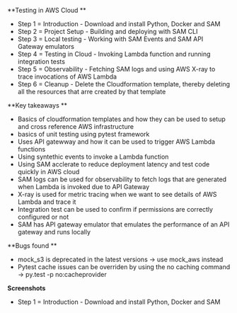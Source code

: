 **Testing in AWS Cloud
**
- Step 1 = Introduction - Download and install Python, Docker and SAM
- Step 2 = Project Setup - Building and deploying with SAM CLI
- Step 3 = Local testing - Working with SAM Events and SAM API Gateway emulators
- Step 4 = Testing in Cloud - Invoking Lambda function and running integration tests
- Step 5 = Observability - Fetching SAM logs and using AWS X-ray to trace invocations of AWS Lambda
- Step 6 = Cleanup - Delete the Cloudformation template, thereby deleting all the resources that arre created by that template

**Key takeaways
**
- Basics of cloudformation templates and how they can be used to setup and cross reference AWS infrastructure
- basics of unit testing using pytest framework
- Uses API gatewway and how it can be used to trigger AWS Lambda functions
- Using syntethic events to invoke a Lambda function
- Using SAM acclerate to reduce deployment latency and test code quickly in AWS cloud
- SAM logs can be used for observability to fetch logs that are generated when Lambda is invoked due to API Gateway
- X-ray is used for metric tracing when we want to see details of AWS Lambda and trace it
- Integration test can be used to confirm if permissions are correctly configured or not
- SAM has API gateway emulator that emulates the performance of an API gateway and runs locally

**Bugs found
**
- mock_s3 is deprecated in the latest versions -> use mock_aws instead
- Pytest cache issues can be overriden by using the no caching command -> py.test -p no:cacheprovider

**Screenshots**
- Step 1 = Introduction - Download and install Python, Docker and SAM

